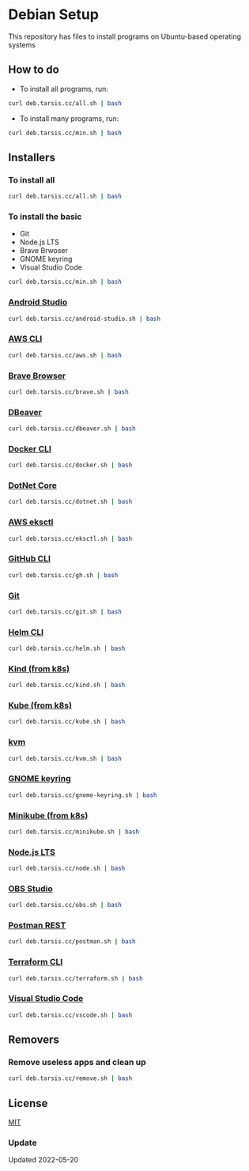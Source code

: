 # Debian Setup

This repository has files to install programs on Ubuntu-based operating systems

## How to do

* To install all programs, run:

```sh
curl deb.tarsis.cc/all.sh | bash
```

* To install many programs, run:

```sh
curl deb.tarsis.cc/min.sh | bash
```

## Installers

### To install all

```sh
curl deb.tarsis.cc/all.sh | bash
```

### To install the basic

* Git
* Node.js LTS
* Brave Brwoser
* GNOME keyring
* Visual Studio Code

```sh
curl deb.tarsis.cc/min.sh | bash
```

### [Android Studio]()

```sh
curl deb.tarsis.cc/android-studio.sh | bash
```

### [AWS CLI]()

```sh
curl deb.tarsis.cc/aws.sh | bash
```

### [Brave Browser]()

```sh
curl deb.tarsis.cc/brave.sh | bash
```

### [DBeaver]()

```sh
curl deb.tarsis.cc/dbeaver.sh | bash
```

### [Docker CLI]()

```sh
curl deb.tarsis.cc/docker.sh | bash
```

### [DotNet Core]()

```sh
curl deb.tarsis.cc/dotnet.sh | bash
```

### [AWS eksctl]()

```sh
curl deb.tarsis.cc/eksctl.sh | bash
```

### [GitHub CLI]()

```sh
curl deb.tarsis.cc/gh.sh | bash
```

### [Git]()

```sh
curl deb.tarsis.cc/git.sh | bash
```

### [Helm CLI]()

```sh
curl deb.tarsis.cc/helm.sh | bash
```

### [Kind (from k8s)]()

```sh
curl deb.tarsis.cc/kind.sh | bash
```

### [Kube (from k8s)]()

```sh
curl deb.tarsis.cc/kube.sh | bash
```

### [kvm]()

```sh
curl deb.tarsis.cc/kvm.sh | bash
```

### [GNOME keyring]()

```sh
curl deb.tarsis.cc/gnome-keyring.sh | bash
```

### [Minikube (from k8s)]()

```sh
curl deb.tarsis.cc/minikube.sh | bash
```

### [Node.js LTS]()

```sh
curl deb.tarsis.cc/node.sh | bash
```

### [OBS Studio]()

```sh
curl deb.tarsis.cc/obs.sh | bash
```

### [Postman REST]()

```sh
curl deb.tarsis.cc/postman.sh | bash
```

### [Terraform CLI]()

```sh
curl deb.tarsis.cc/terraform.sh | bash
```

### [Visual Studio Code]()

```sh
curl deb.tarsis.cc/vscode.sh | bash
```

## Removers

### Remove useless apps and clean up

```sh
curl deb.tarsis.cc/remove.sh | bash
```

## License

[MIT](LICENSE)

### Update

Updated 2022-05-20
